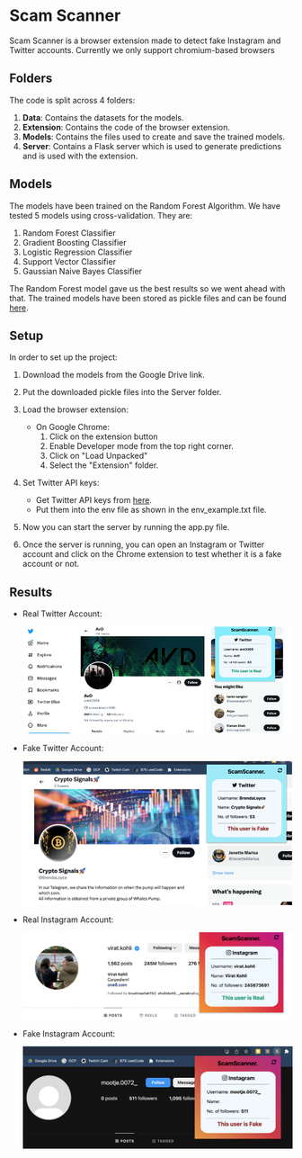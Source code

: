 # Scam Scanner

Scam Scanner is a browser extension made to detect fake Instagram and Twitter accounts.
Currently we only support chromium-based browsers

## Folders
The code is split across 4 folders:

1. **Data**: Contains the datasets for the models.
2. **Extension**: Contains the code of the browser extension.
3. **Models**: Contains the files used to create and save the trained models.
4. **Server**: Contains a Flask server which is used to generate predictions and is used with the extension.

## Models
The models have been trained on the Random Forest Algorithm. We have tested 5 models using cross-validation. They are:

1. Random Forest Classifier
2. Gradient Boosting Classifier
3. Logistic Regression Classifier
4. Support Vector Classifier
5. Gaussian Naive Bayes Classifier

The Random Forest model gave us the best results so we went ahead with that.
The trained models have been stored as pickle files and can be found [here](https://drive.google.com/drive/folders/18Fd__baOE8ZyId5DZiovFITkZJqNaKjF?usp=sharing).

## Setup

In order to set up the project:

1. Download the models from the Google Drive link.
2. Put the downloaded pickle files into the Server folder.
3. Load the browser extension:

    - On Google Chrome:
        1. Click on the extension button
        2. Enable Developer mode from the top right corner.
        3. Click on "Load Unpacked"
        4. Select the "Extension" folder.


4. Set Twitter API keys:
   - Get Twitter API keys from [here](https://developer.twitter.com).
   - Put them into the env file as shown in the env_example.txt file.

5. Now you can start the server by running the app.py file.
6. Once the server is running, you can open an Instagram or Twitter account and click on the Chrome extension to test whether it is a fake account or not.

## Results
<ul>
<li>Real Twitter Account:</l1>
<p align="center">
 <img src="./images/RealTwitter.png">
</p>
<li>Fake Twitter Account:</li>
<p align="center">
 <img src="./images/FakeTwitter.png">
</p>
<li>Real Instagram Account:</li>
<p align="center">
 <img src="./images/RealIG.png">
</p>
<li>Fake Instagram Account:</li>
<p align="center">
 <img src="./images/FakeIG.png">
</p>